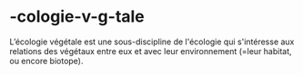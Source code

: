 # -cologie-v-g-tale
L’écologie végétale est une sous-discipline de l'écologie qui s'intéresse aux relations des végétaux entre eux et avec leur environnement (=leur habitat, ou encore biotope).
